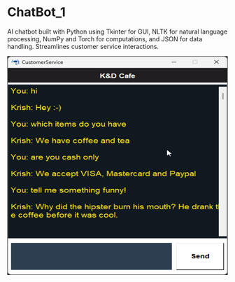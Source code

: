 # ChatBot_1
AI chatbot built with Python using Tkinter for GUI, NLTK for natural language processing, NumPy and Torch for computations, and JSON for data handling. Streamlines customer service interactions.

<img src="chatbot_1/ChatBot.png" alt="Description of the image" width="1000" height="500">
